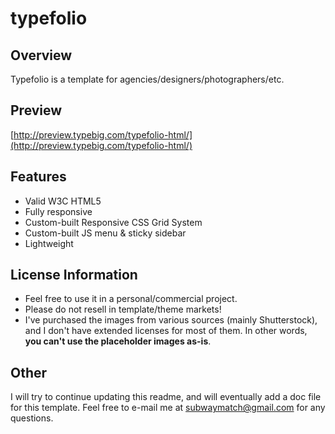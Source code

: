 typefolio
=========

## Overview

Typefolio is a template for agencies/designers/photographers/etc. 


## Preview

[http://preview.typebig.com/typefolio-html/](http://preview.typebig.com/typefolio-html/)



## Features
* Valid W3C HTML5
* Fully responsive
* Custom-built Responsive CSS Grid System
* Custom-built JS menu & sticky sidebar
* Lightweight



## License Information

* Feel free to use it in a personal/commercial project. 
* Please do not resell in template/theme markets!
* I've purchased the images from various sources (mainly Shutterstock), and I don't have extended licenses for most of them. In other words, **you can't use the placeholder images as-is**.



## Other

I will try to continue updating this readme, and will eventually add a doc file for this template. 
Feel free to e-mail me at [subwaymatch@gmail.com](mailto:subwaymatch@gmail.com) for any questions. 
